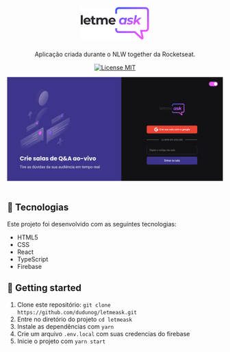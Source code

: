 <h1 align="center">
  <br>
  <img alt="Letmeask" src="src/assets/images/logo.svg" width="160px">
  <br>
</h1>

<p align="center">Aplicação criada durante o NLW together da Rocketseat.</p>

<p align="center">
  <a href="https://opensource.org/licenses/MIT">
    <img src="https://img.shields.io/badge/License-MIT-blue.svg" alt="License MIT">
  </a>
</p>

<div align="center">
    <img alt="Letmeask" title="Letmeask" src="src/assets/images/Letmeask.png" />
</div>

<br>

## 🧪 Tecnologias

Este projeto foi desenvolvido com as seguintes tecnologias:

- HTML5
- CSS
- React
- TypeScript
- Firebase

## 🚀 Getting started

1. Clone este repositório: `git clone https://github.com/dudunog/letmeask.git`
2. Entre no diretório do projeto `cd letmeask`
3. Instale as dependências com `yarn`
4. Crie um arquivo `.env.local` com suas credencias do firebase
5. Inicie o projeto com `yarn start`
